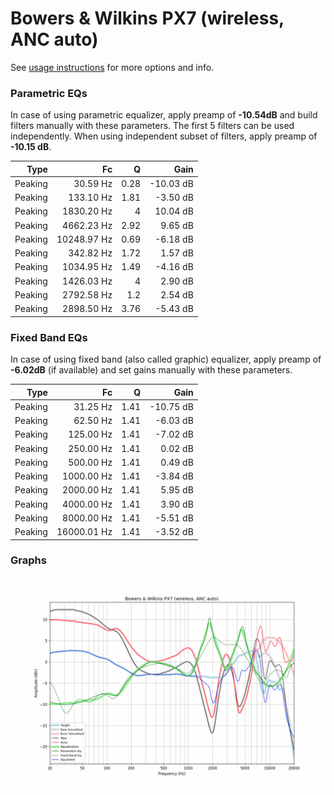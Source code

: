 # Bowers & Wilkins PX7 (wireless, ANC auto)
See [usage instructions](https://github.com/jaakkopasanen/AutoEq#usage) for more options and info.

### Parametric EQs
In case of using parametric equalizer, apply preamp of **-10.54dB** and build filters manually
with these parameters. The first 5 filters can be used independently.
When using independent subset of filters, apply preamp of **-10.15 dB**.

| Type    | Fc          |    Q | Gain      |
|--------:|------------:|-----:|----------:|
| Peaking | 30.59 Hz    | 0.28 | -10.03 dB |
| Peaking | 133.10 Hz   | 1.81 | -3.50 dB  |
| Peaking | 1830.20 Hz  | 4    | 10.04 dB  |
| Peaking | 4662.23 Hz  | 2.92 | 9.65 dB   |
| Peaking | 10248.97 Hz | 0.69 | -6.18 dB  |
| Peaking | 342.82 Hz   | 1.72 | 1.57 dB   |
| Peaking | 1034.95 Hz  | 1.49 | -4.16 dB  |
| Peaking | 1426.03 Hz  | 4    | 2.90 dB   |
| Peaking | 2792.58 Hz  | 1.2  | 2.54 dB   |
| Peaking | 2898.50 Hz  | 3.76 | -5.43 dB  |

### Fixed Band EQs
In case of using fixed band (also called graphic) equalizer, apply preamp of **-6.02dB**
(if available) and set gains manually with these parameters.

| Type    | Fc          |    Q | Gain      |
|--------:|------------:|-----:|----------:|
| Peaking | 31.25 Hz    | 1.41 | -10.75 dB |
| Peaking | 62.50 Hz    | 1.41 | -6.03 dB  |
| Peaking | 125.00 Hz   | 1.41 | -7.02 dB  |
| Peaking | 250.00 Hz   | 1.41 | 0.02 dB   |
| Peaking | 500.00 Hz   | 1.41 | 0.49 dB   |
| Peaking | 1000.00 Hz  | 1.41 | -3.84 dB  |
| Peaking | 2000.00 Hz  | 1.41 | 5.95 dB   |
| Peaking | 4000.00 Hz  | 1.41 | 3.90 dB   |
| Peaking | 8000.00 Hz  | 1.41 | -5.51 dB  |
| Peaking | 16000.01 Hz | 1.41 | -3.52 dB  |

### Graphs
![](./Bowers%20&%20Wilkins%20PX7%20(wireless,%20ANC%20auto).png)